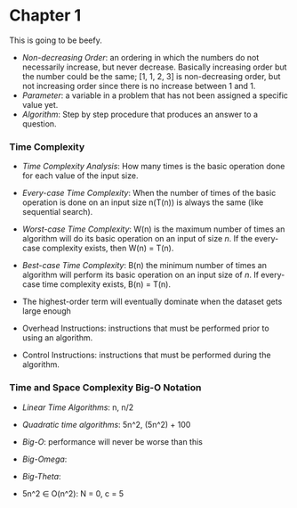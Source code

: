 # Chapter 1
This is going to be beefy.

- _Non-decreasing Order_: an ordering in which the numbers do not necessarily increase, but never decrease. Basically increasing order but the number could be the same;
\[1, 1, 2, 3\] is non-decreasing order, but not increasing order since there is no increase between 1 and 1.
- _Parameter_: a variable in a problem that has not been assigned a specific value yet.
- _Algorithm_: Step by step procedure that produces an answer to a question.

### Time Complexity
- _Time Complexity Analysis_: How many times is the basic operation done for each value of the input size.
- _Every-case Time Complexity_: When the number of times of the basic operation is done on an input size n(T(n)) is always the same (like sequential search).
- _Worst-case Time Complexity_: W(n) is the maximum number of times an algorithm will do its basic operation on an input of size _n_. If the every-case complexity exists, then W(n) = T(n).
- _Best-case Time Complexity_: B(n) the minimum number of times an algorithm will perform its basic operation on an input size of _n_. If every-case time complexity exists, B(n) = T(n).
- The highest-order term will eventually dominate when the dataset gets large enough

- Overhead Instructions: instructions that must be performed prior to using an algorithm.
- Control Instructions: instructions that must be performed during the algorithm.

###  Time and Space Complexity Big-O Notation
- _Linear Time Algorithms_: n, n/2
- _Quadratic time algorithms_: 5n^2, (5n^2) + 100

- _Big-O_: performance will never be worse than this 
- _Big-Omega_:
- _Big-Theta_:
- 5n^2 ∈ O(n^2): N = 0, c = 5
